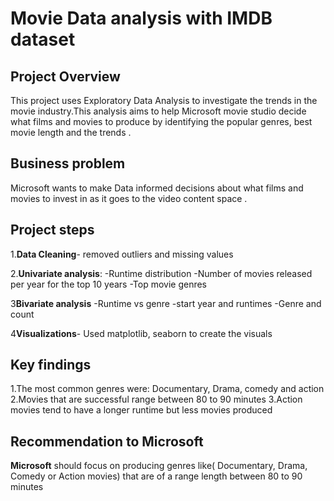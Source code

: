 # Movie Data analysis with IMDB dataset

## Project Overview
This project uses Exploratory Data Analysis to investigate the trends in the movie industry.This analysis aims to help Microsoft movie studio decide what films and movies to produce by identifying the popular genres, best movie length and the trends .

## Business problem
Microsoft wants to make Data informed decisions  about what films and  movies to invest in  as it goes to the video content space .

## Project steps
1.**Data Cleaning**- removed outliers and missing values

2.**Univariate analysis**:
   -Runtime distribution
   -Number of movies released per year for the top 10 years
   -Top movie genres

3**Bivariate analysis**
   -Runtime vs genre
   -start year and runtimes
   -Genre and count

4**Visualizations**- Used matplotlib, seaborn to create the visuals 


## Key findings
1.The most common genres were: Documentary, Drama, comedy and action
2.Movies that are successful range between 80 to 90 minutes
3.Action movies tend to have a longer runtime but less movies produced


## Recommendation to Microsoft

**Microsoft** should focus on producing genres like( Documentary, Drama, Comedy or Action movies) that are of a range length between 80 to 90 minutes
